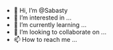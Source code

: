 - 👋 Hi, I’m @Sabasty
- 👀 I’m interested in ...
- 🌱 I’m currently learning ...
- 💞️ I’m looking to collaborate on ...
- 📫 How to reach me ...

<!---
Sabasty/Sabasty is a ✨ special ✨ repository because its `README.md` (this file) appears on your GitHub profile.
You can click the Preview link to take a look at your changes.
--->
